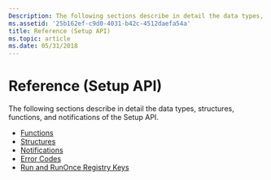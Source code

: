 ```yaml
---
Description: The following sections describe in detail the data types, structures, functions, and notifications of the Setup API.
ms.assetid: '25b162ef-c9d0-4031-b42c-4512daefa54a'
title: Reference (Setup API)
ms.topic: article
ms.date: 05/31/2018
---
```


# Reference (Setup API)

The following sections describe in detail the data types, structures, functions, and notifications of the Setup API.

-   [Functions](functions.md)
-   [Structures](structures--setup-api-.md)
-   [Notifications](notifications.md)
-   [Error Codes](error-codes--setup-api-.md)
-   [Run and RunOnce Registry Keys](run-and-runonce-registry-keys.md)

 

 



